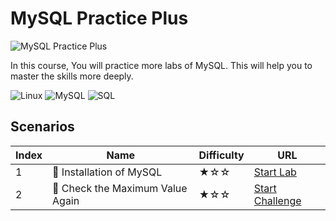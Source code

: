 # MySQL Practice Plus

![MySQL Practice Plus](https://cover-creator.labex.io/mysql-practice-plus.png)

In this course, You will practice more labs of MySQL. This will help you to master the skills more deeply.

![Linux](https://img.shields.io/badge/Linux-whitesmoke?style=for-the-badge&logo=linux)
![MySQL](https://img.shields.io/badge/MySQL-whitesmoke?style=for-the-badge&logo=mysql)
![SQL](https://img.shields.io/badge/SQL-whitesmoke?style=for-the-badge&logo=sql)


## Scenarios

|   Index | Name                            | Difficulty   | URL                                                                        |
|---------|---------------------------------|--------------|----------------------------------------------------------------------------|
|       1 | 📖 Installation of MySQL         | ★☆☆          | <a target='_blank' href='https://labex.io/labs/178583'>Start Lab</a>       |
|       2 | 🎯 Check the Maximum Value Again | ★☆☆          | <a target='_blank' href='https://labex.io/labs/262414'>Start Challenge</a> |

